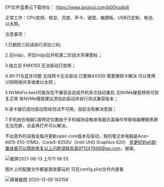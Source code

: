 
EFI文件蓝奏云下载地址： https://wwa.lanzoui.com/b00nzab4j 

正常工作：CPU变频、核显、亮度、声卡、键盘、触摸板、USB已定制、电池、以太网。

注意事项：

1.已删除三码请自行添加三码;

2.无hidpi，开启hidpi后开机第二阶段大苹果图标；

3.独立显卡MX150 无法驱动已禁用；

4.WI-FI与蓝牙问题 无线网卡无法驱动 已更换AX200 需更换网卡解决 可以使用USB网络共享或者以太网；

5.NVMeFix.kext可能存在不兼容会造成开机多次自动重启 无NVMe硬盘移除可恢复正常 有NVMe硬盘建议添加此驱动并自行测试兼容版本；

6.读卡器已成功驱动但经测试不可用，目前没有解决思路；

7.手机放在电脑C面特定位置由于手机磁场会触发电脑合盖操作导致电脑睡眠黑屏无法亮屏，合盖再打开可以解决。

不出意外的话我会每月更新open core版本及驱动，我的笔记本电脑是Acer-A615-51G-51MQ，Corei5-8250U（Intel UHD Graphics 620）
有更好的efi配置或者可以帮助修复以上问题请联系我971247666@qq.com，谢谢。

![截屏2021-08-13 上午11 56 53](https://user-images.githubusercontent.com/67421836/129302893-6cb3954e-9356-4dc9-80e0-000f0ea93af2.png)

图片上的配置文件都是我改着玩的 可在config.plist文件内查看

![屏幕截图 2020-12-09 163158](https://user-images.githubusercontent.com/67421836/129293568-424256ba-1b45-428f-8a57-f515ef3cb905.png)
